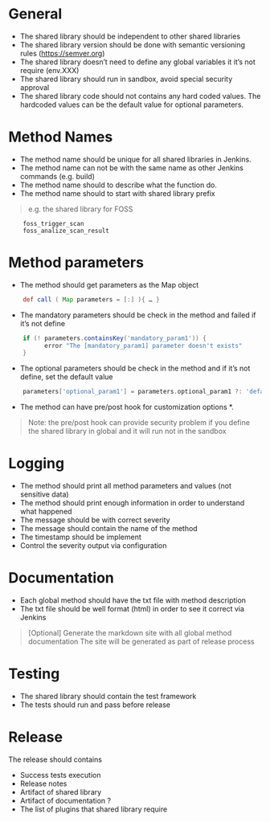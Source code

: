 # General
* The shared library should be independent to other shared libraries
* The shared library version should be done with semantic versioning rules (https://semver.org) 
* The shared library doesn’t need to define any global variables it it’s not require (env.XXX)
* The shared library should run in sandbox, avoid special security approval
* The shared library code should not contains any hard coded values. The hardcoded values can be the default value for optional parameters.

# Method Names
* The method name should be unique for all shared libraries in Jenkins.
* The method name can not be with the same name as other Jenkins commands (e.g. build)
* The method name should to describe what the function do.
* The method name should to start with shared library prefix
>e.g. the shared library for FOSS
```
    foss_trigger_scan
    foss_analize_scan_result
```
# Method parameters
* The method should get parameters as the Map object
```groovy 
    def call ( Map parameters = [:] ){ … }
```
* The mandatory parameters should be check in the method and failed if it’s not define
```groovy
    if (! parameters.containsKey('mandatory_param1')) {
          error "The [mandatory_param1] parameter doesn't exists" 
    }
```
* The optional parameters should be check in the method and if it’s not define, set the default value
```groovy
    parameters['optional_param1'] = parameters.optional_param1 ?: 'default value’
```
* The method can have pre/post hook for customization options *.

> Note: the pre/post hook can provide security problem if you define the shared library in global and it will run not in the sandbox

# Logging
* The method should print all method parameters and values (not sensitive data)
* The method should print enough information in order to understand what happened
* The message should be with correct severity
* The message should contain the name of the method
* The timestamp should be implement
* Control the severity output via configuration

# Documentation
* Each global method should have the txt file with method description
* The txt file should be well format (html) in order to see it correct via Jenkins
>[Optional]
	Generate the markdown site with all global method documentation
	The site will be generated as part of release process

# Testing
* The shared library should contain the test framework
* The tests should run and pass before release

# Release
The release should contains
* Success tests execution
* Release notes
* Artifact of shared library
* Artifact of documentation ?
* The list of plugins that shared library require
